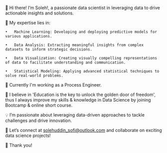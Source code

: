 👋 Hi there! I’m Soleh!, a passionate data scientist in leveraging data to drive actionable insights and solutions.

🔬 My expertise lies in:

	•	Machine Learning: Developing and deploying predictive models for various applications.
 
	•	Data Analysis: Extracting meaningful insights from complex datasets to inform strategic decisions.
 
	•	Data Visualization: Creating visually compelling representations of data to facilitate understanding and communication.
 
	•	Statistical Modeling: Applying advanced statistical techniques to solve real-world problems.
 
💼 Currently I'm working as a Process Engineer.

🌱 I believe in 'Education is the key to unlock the golden door of freedom', thus I always improve my skills & knowledge in Data Science by joining Bootcamp & online short course.

💡 I’m passionate about leveraging data-driven approaches to tackle challenges and drive innovation. 

🔗 Let’s connect at solehuddin_sofi@outlook.com and collaborate on exciting data science projects! 

🤝 Thank you!


<!---
SolehSofi/SolehSofi is a ✨ special ✨ repository because its `README.md` (this file) appears on your GitHub profile.
You can click the Preview link to take a look at your changes.
--->
